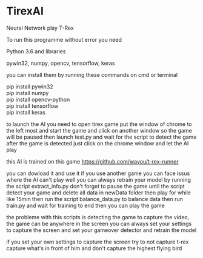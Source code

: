 # TirexAI
Neural Network play T-Rex

To run this programme without error you need

Python 3.6 and libraries

pywin32, numpy, opencv, tensorflow, keras

you can install them by running these commands on cmd or terminal

pip install pywin32<br>
pip install numpy<br>
pip install opencv-python<br>
pip install tensorflow<br>
pip install keras<br>

to launch the AI you need to open tirex game put the window of chrome to the left most and start the game
and click on another window so the game will be paused then launch test.py and wait for the script to detect the game
after the game is detected just click on the chrome window and let the AI play

this AI is trained on this game
https://github.com/wayou/t-rex-runner

you can dowload it and use it
if you use another game you can face issus where the AI can't play well
you can always retrain your model by running the script extract_info.py don't forget to pause the game
until the script detect your game and delete all data in newData folder then play for while like 15min
then run the script balance_data.py to balance data then run train.py and wait for training to end
then you can play the game

the probleme with this scripts is detecting the game to capture the video, the game can be anywhere in the screen you can always set
your settings to capture the screen and set your gameover detector and retrain the model

if you set your own settings to capture the screen try to not capture t-rex capture what's in front of him and
don't capture the highest flying bird

